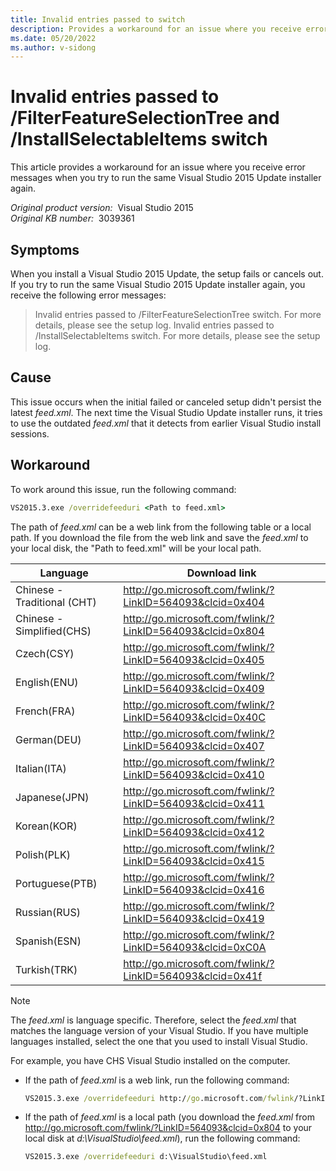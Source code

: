 ```yaml
---
title: Invalid entries passed to switch
description: Provides a workaround for an issue where you receive error messages like invalid entries passed to /FilterFeatureSelectionTree and /InstallSelectableItems switch.
ms.date: 05/20/2022
ms.author: v-sidong
---
```


# Invalid entries passed to /FilterFeatureSelectionTree and /InstallSelectableItems switch

This article provides a workaround for an issue where you receive error messages when you try to run the same Visual Studio 2015 Update installer again.

_Original product version:_ &nbsp;Visual Studio 2015  
_Original KB number:_ &nbsp;3039361

## Symptoms

When you install a Visual Studio 2015 Update, the setup fails or cancels out. If you try to run the same Visual Studio 2015 Update installer again, you receive the following error messages:

> Invalid entries passed to /FilterFeatureSelectionTree switch. For more details, please see the setup log.
Invalid entries passed to /InstallSelectableItems switch. For more details, please see the setup log.

## Cause

This issue occurs when the initial failed or canceled setup didn't persist the latest _feed.xml_. The next time the Visual Studio Update installer runs, it tries to use the outdated _feed.xml_ that it detects from earlier Visual Studio install sessions.

## Workaround

To work around this issue, run the following command:

```cmd
VS2015.3.exe /overridefeeduri <Path to feed.xml>
```

The path of _feed.xml_ can be a web link from the following table or a local path. If you download the file from the web link and save the _feed.xml_ to your local disk, the "Path to feed.xml" will be your local path.

|Language|Download link|
|-|-|
|Chinese - Traditional (CHT)|http://go.microsoft.com/fwlink/?LinkID=564093&clcid=0x404|
|Chinese - Simplified(CHS)|http://go.microsoft.com/fwlink/?LinkID=564093&clcid=0x804|
|Czech(CSY)|http://go.microsoft.com/fwlink/?LinkID=564093&clcid=0x405|
|English(ENU)|http://go.microsoft.com/fwlink/?LinkID=564093&clcid=0x409|
|French(FRA)|http://go.microsoft.com/fwlink/?LinkID=564093&clcid=0x40C|
|German(DEU)|http://go.microsoft.com/fwlink/?LinkID=564093&clcid=0x407|
|Italian(ITA)|http://go.microsoft.com/fwlink/?LinkID=564093&clcid=0x410|
|Japanese(JPN)|http://go.microsoft.com/fwlink/?LinkID=564093&clcid=0x411|
|Korean(KOR)|http://go.microsoft.com/fwlink/?LinkID=564093&clcid=0x412|
|Polish(PLK)|http://go.microsoft.com/fwlink/?LinkID=564093&clcid=0x415|
|Portuguese(PTB)|http://go.microsoft.com/fwlink/?LinkID=564093&clcid=0x416|
|Russian(RUS)|http://go.microsoft.com/fwlink/?LinkID=564093&clcid=0x419|
|Spanish(ESN)|http://go.microsoft.com/fwlink/?LinkID=564093&clcid=0xC0A|
|Turkish(TRK)|http://go.microsoft.com/fwlink/?LinkID=564093&clcid=0x41f|

> [!NOTE]
> The _feed.xml_ is language specific. Therefore, select the _feed.xml_ that matches the language version of your Visual Studio. If you have multiple languages installed, select the one that you used to install Visual Studio.

For example, you have CHS Visual Studio installed on the computer.

- If the path of _feed.xml_ is a web link, run the following command:

    ```cmd
    VS2015.3.exe /overridefeeduri http://go.microsoft.com/fwlink/?LinkID=564093&clcid=0x804
    ```

- If the path of _feed.xml_ is a local path (you download the _feed.xml_ from http://go.microsoft.com/fwlink/?LinkID=564093&clcid=0x804 to your local disk at _d:\VisualStudio\feed.xml_), run the following command:

    ```cmd
    VS2015.3.exe /overridefeeduri d:\VisualStudio\feed.xml
    ```
